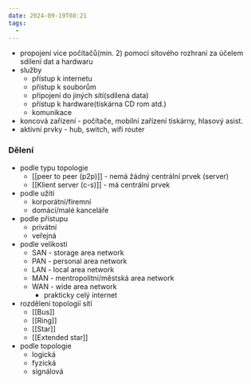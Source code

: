 ```yaml
---
date: 2024-09-19T08:21
tags:
  - 
---
```

- propojení více počítačů(min. 2) pomocí sítového rozhraní za účelem sdílení dat a hardwaru
- služby
	- přístup k internetu
	- přístup k souborům
	- připojení do jiných sítí(sdílená data)
	- přístup k hardware(tiskárna CD rom atd.)
	- komunikace
- koncová zařízení - počítače, mobilní zařízení tiskárny, hlasový asist. 
- aktivní prvky - hub, switch, wifi router

### Dělení
- podle typu topologie
	- [[peer to peer (p2p)]] - nemá žádný centrální prvek (server)
	- [[Klient server (c-s)]] - má centrální prvek
- podle užití
	- korporátní/firemní
	- domácí/malé kanceláře
- podle přístupu
	- privátní
	- veřejná
- podle velikosti
	- SAN - storage area network
	- PAN - personal area network
	- LAN - local area network
	- MAN - mentropolitní/městská area network
	- WAN - wide area network
		- prakticky celý internet
- rozdělení topologií sítí
	- [[Bus]]
	- [[Ring]]
	- [[Star]]
	- [[Extended star]]
- podle topologie
	- logická
	- fyzická
	- signálová